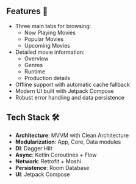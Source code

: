 ## Features 🚀
- Three main tabs for browsing:
  - Now Playing Movies
  - Popular Movies
  - Upcoming Movies
- Detailed movie information:
  - Overview
  - Genres
  - Runtime
  - Production details
- Offline support with automatic cache fallback
- Modern UI built with Jetpack Compose
- Robust error handling and data persistence

## Tech Stack 🛠️
- **Architecture**: MVVM with Clean Architecture
- **Modularization**: App, Core, Data modules
- **DI**: Dagger Hilt
- **Async**: Kotlin Coroutines + Flow
- **Network**: Retrofit + Moshi
- **Persistence**: Room Database
- **UI**: Jetpack Compose
